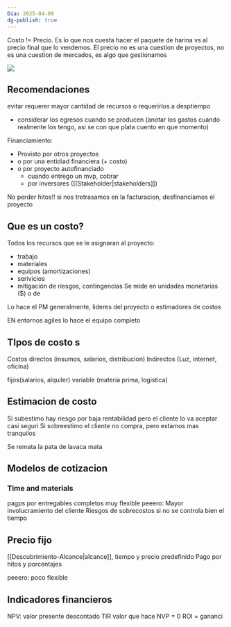 ```yaml
---
Dia: 2025-04-09
dg-publish: true
---
```

Costo != Precio. Es lo que nos cuesta hacer el paquete de harina vs al precio final que lo vendemos. 
El precio no es una cuestion de proyectos, no es una cuestion de mercados, es algo que gestionamos


**![](https://lh7-rt.googleusercontent.com/slidesz/AGV_vUf2YZDOg7U08LOSV8DgBIp9sKgUYBn1sbj9b7-E7f-qRqJh-TrRqcjdHYI1ewnj40h3ClnnvzV4SgutR6r7Moh2FsRYzDNdLBbz_lLhj36M1xGxykaweJJg8bTBgSMsQXA_XnJ6p0iLbMnq54X7rg=s2048?key=C3GRf55xXz4dfeiioTsKxm9H)**
## Recomendaciones 
evitar requerer mayor cantidad de recursos o requerirlos a desptiempo 
- considerar los egresos cuando se producen (anotar los gastos cuando realmente los tengo, asi se con que plata cuento en que momento)

Financiamiento: 
- Provisto por otros proyectos 
- o por una entidiad financiera (+ costo)
- o por proyecto autofinanciado 
	- cuando entrego un mvp, cobrar
	- por inversores ([[Stakeholder|stakeholders]])

No perder hitos!!
si nos tretrasamos en la facturacion, desfinanciamos el proyecto


## Que es un costo? 
Todos los recursos que se le asignaran al proyecto:
- trabajo
- materiales
- equipos (amortizaciones)
- serivicios 
- mitigación de riesgos, contingencias
Se mide en unidades monetarias ($) o de


Lo hace el PM generalmente, lideres del proyecto o estimadores de costos 

EN entornos agiles lo hace el equipo completo 

## TIpos de costo s
Costos directos (insumos, salarios, distribucion)
Indirectos (Luz, internet, oficina)

fijos(salarios, alquiler)
variable (materia prima, logistica)

## Estimacion de costo 
Si subestimo hay riesgo por baja rentabilidad pero el cliente lo va aceptar casi seguri 
Si sobreestimo el cliente no compra, pero estamos mas tranquilos

Se remata la pata de lavaca mata


## Modelos de cotizacion 

### Time and materials 
pagps por entregables completos 
muy flexible
peeero: 
Mayor involucramiento del cliente 
Riesgos de sobrecostos si no se controla bien el tiempo

## Precio fijo 
[[Descubrimiento-Alcance|alcance]], tiempo y precio predefinido 
Pago por hitos y porcentajes 

peeero: poco flexible 


## Indicadores financieros

NPV: valor presente descontado 
TIR valor que hace NVP = 0 
ROI = gananci